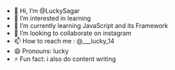 - 👋 Hi, I’m @LuckySagar
- 👀 I’m interested in learning
- 🌱 I’m currently learning JavaScript and its Framework
- 💞️ I’m looking to collaborate on instagram 
- 📫 How to reach me : @___lucky_14
- 😄 Pronouns: lucky
- ⚡ Fun fact: i also do content writing 

<!---
LuckySagar/LuckySagar is a ✨ special ✨ repository because its `README.md` (this file) appears on your GitHub profile.
You can click the Preview link to take a look at your changes.
--->
